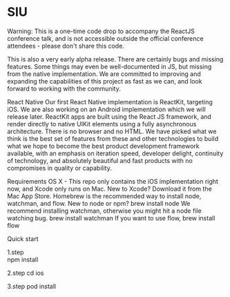 # SIU

Warning: This is a one-time code drop to accompany the ReactJS conference talk, and is not accessible outside the official conference attendees - please don't share this code.

This is also a very early alpha release. There are certainly bugs and missing features. Some things may even be well-documented in JS, but missing from the native implementation. We are committed to improving and expanding the capabilities of this project as fast as we can, and look forward to working with the community.

React Native
Our first React Native implementation is ReactKit, targeting iOS. We are also working on an Android implementation which we will release later. ReactKit apps are built using the React JS framework, and render directly to native UIKit elements using a fully asynchronous architecture. There is no browser and no HTML. We have picked what we think is the best set of features from these and other technologies to build what we hope to become the best product development framework available, with an emphasis on iteration speed, developer delight, continuity of technology, and absolutely beautiful and fast products with no compromises in quality or capability.

Requirements
OS X - This repo only contains the iOS implementation right now, and Xcode only runs on Mac.
New to Xcode? Download it from the Mac App Store.
Homebrew is the recommended way to install node, watchman, and flow.
New to node or npm? brew install node
We recommend installing watchman, otherwise you might hit a node file watching bug. brew install watchman
If you want to use flow, brew install flow

Quick start

1.step  
  npm install 
  
2.step 
  cd ios

3.step 
  pod install
  
  
